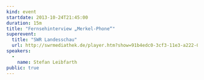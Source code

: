 ```yaml
---
kind: event
startdate: 2013-10-24T21:45:00
duration: 15m
title: "Fernsehinterview „Merkel-Phone“"
superevent:
  title: "SWR Landesschau"
  url: http://swrmediathek.de/player.htm?show=91b4edc0-3cf3-11e3-a222-0026b975f2e6
speakers:
  -
    name: Stefan Leibfarth
public: true
---
```


